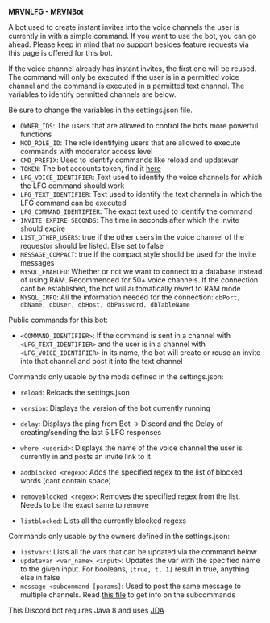 **MRVNLFG - MRVNBot**

A bot used to create instant invites into the voice channels the user is currently in with a simple command.
If you want to use the bot, you can go ahead. Please keep in mind that no support besides feature requests via this page is offered for this bot.

If the voice channel already has instant invites, the first one will be reused. The command will only be executed if the user is in a permitted voice channel and the command is executed in a permitted text channel. The variables to identify permitted channels are below.

Be sure to change the variables in the settings.json file.
 - `OWNER_IDS`: The users that are allowed to control the bots more powerful functions
 - `MOD_ROLE_ID`: The role identifying users that are allowed to execute commands with moderator access level
 - `CMD_PREFIX`: Used to identify commands like reload and updatevar
 - `TOKEN`: The bot accounts token, find it [here](https://discordapp.com/developers/applications/)
 - `LFG_VOICE_IDENTIFIER`: Text used to identify the voice channels for which the LFG command should work
 - `LFG_TEXT_IDENTIFIER`: Text used to identify the text channels in which the LFG command can be executed
 - `LFG_COMMAND_IDENTIFIER`: The exact text used to identify the command
 - `INVITE_EXPIRE_SECONDS`: The time in seconds after which the invite should expire
 - `LIST_OTHER_USERS`: true if the other users in the voice channel of the requestor should be listed. Else set to false
 - `MESSAGE_COMPACT`: true if the compact style should be used for the invite messages
 - `MYSQL_ENABLED`: Whether or not we want to connect to a database instead of using RAM. Recommended for 50+ voice channels. If the connection cant be established, the bot will automatically revert to RAM mode
 - `MYSQL_INFO`: All the information needed for the connection: `dbPort, dbName, dbUser, dbHost, dbPassword, dbTableName`
 
Public commands for this bot:
 - `<COMMAND_IDENTIFIER>`: If the command is sent in a channel with `<LFG_TEXT_IDENTIFIER>` and the user is in a channel with `<LFG_VOICE_IDENTIFIER>` in its name, the bot will create or reuse an invite into that channel and post it into the text channel
 
Commands only usable by the mods defined in the settings.json:
- `reload`: Reloads the settings.json
- `version`: Displays the version of the bot currently running
- `delay`: Displays the ping from Bot -> Discord and the Delay of creating/sending the last 5 LFG responses

- `where <userid>`: Displays the name of the voice channel the user is currently in and posts an invite link to it
- `addblocked <regex>`: Adds the specified regex to the list of blocked words (cant contain space)
- `removeblocked <regex>`: Removes the specified regex from the list. Needs to be the exact same to remove
- `listblocked`: Lists all the currently blocked regexs

Commands only usable by the owners defined in the settings.json:
- `listvars`: Lists all the vars that can be updated via the command below
- `updatevar <var_name> <input>`: Updates the var with the specified name to the given input. For booleans, `[true, t, 1]` result in true, anything else in false
- `message <subcommand [params]`: Used to post the same message to multiple channels. Read [this file](https://github.com/DarkView/MRVNLFG/blob/master/MESSAGE_SUBCOMMANDS.MD) to get info on the subcommands

This Discord bot requires Java 8 and uses [JDA](https://github.com/DV8FromTheWorld/JDA)
